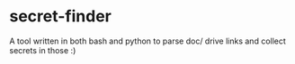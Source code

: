 # secret-finder
A tool written in both bash and python to parse doc/ drive links and collect secrets in those :)
